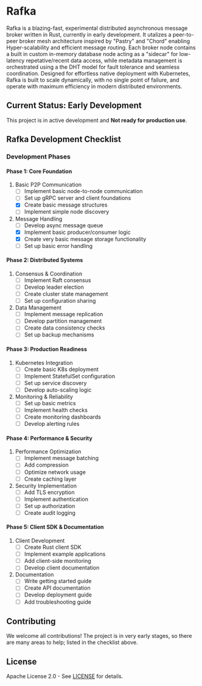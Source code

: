 # Rafka

Rafka is a blazing-fast, experimental distributed asynchronous message broker written in Rust, currently in early development. It utalizes a peer-to-peer broker mesh architecture inspired by "Pastry" and "Chord" enabling Hyper-scalability and efficient message routing.  Each broker node contains a built in custom in-memory database node acting as a "sidecar" for low-latency repetative/recent data access, while metadata management is orchestrated using a the DHT model for fault tolerance and seamless coordination.  Designed for effortless native deployment with Kubernetes, Rafka is built to scale dynamically, with no single point of failure, and operate with maximum efficiency in modern distributed environments.

## Current Status: Early Development

This project is in active development and **Not ready for production use**. 

## Rafka Development Checklist

### Development Phases

#### Phase 1: Core Foundation
1. Basic P2P Communication
   - [ ] Implement basic node-to-node communication
   - [ ] Set up gRPC server and client foundations
   - [x] Create basic message structures
   - [ ] Implement simple node discovery

2. Message Handling
   - [ ] Develop async message queue
   - [x] Implement basic producer/consumer logic
   - [x] Create very basic message storage functionality
   - [ ] Set up basic error handling

#### Phase 2: Distributed Systems
1. Consensus & Coordination
   - [ ] Implement Raft consensus
   - [ ] Develop leader election
   - [ ] Create cluster state management
   - [ ] Set up configuration sharing

2. Data Management
   - [ ] Implement message replication
   - [ ] Develop partition management
   - [ ] Create data consistency checks
   - [ ] Set up backup mechanisms

#### Phase 3: Production Readiness
1. Kubernetes Integration
   - [ ] Create basic K8s deployment
   - [ ] Implement StatefulSet configuration
   - [ ] Set up service discovery
   - [ ] Develop auto-scaling logic

2. Monitoring & Reliability
   - [ ] Set up basic metrics
   - [ ] Implement health checks
   - [ ] Create monitoring dashboards
   - [ ] Develop alerting rules

#### Phase 4: Performance & Security
1. Performance Optimization
   - [ ] Implement message batching
   - [ ] Add compression
   - [ ] Optimize network usage
   - [ ] Create caching layer

2. Security Implementation
   - [ ] Add TLS encryption
   - [ ] Implement authentication
   - [ ] Set up authorization
   - [ ] Create audit logging

#### Phase 5: Client SDK & Documentation
1. Client Development
   - [ ] Create Rust client SDK
   - [ ] Implement example applications
   - [ ] Add client-side monitoring
   - [ ] Develop client documentation

2. Documentation
   - [ ] Write getting started guide
   - [ ] Create API documentation
   - [ ] Develop deployment guide
   - [ ] Add troubleshooting guide

## Contributing

We welcome all contributions! The project is in very early stages, so there are many areas to help; listed in the checklist above.

## License

Apache License 2.0 - See [LICENSE](./LICENSE) for details.
